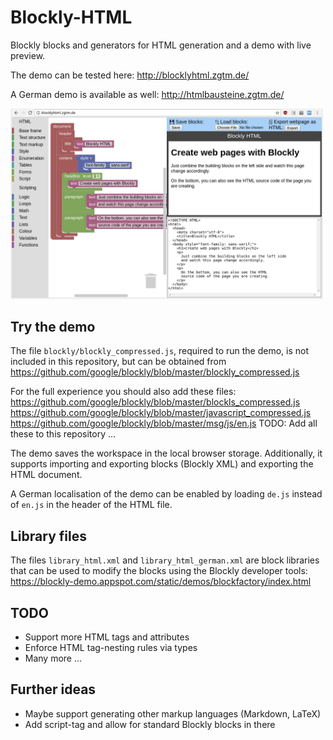 # Blockly-HTML
Blockly blocks and generators for HTML generation and a demo with live preview.

The demo can be tested here: http://blocklyhtml.zgtm.de/

A German demo is available as well: http://htmlbausteine.zgtm.de/

<img src="example.png" width="500" alt="Screenshot" />

## Try the demo

The file `blockly/blockly_compressed.js`, required to run the demo, is not included in this repository, but can be obtained from
https://github.com/google/blockly/blob/master/blockly_compressed.js

For the full experience you should also add these files:
https://github.com/google/blockly/blob/master/blockls_compressed.js
https://github.com/google/blockly/blob/master/javascript_compressed.js
https://github.com/google/blockly/blob/master/msg/js/en.js
TODO: Add all these to this repository …

The demo saves the workspace in the local browser storage. 
Additionally, it supports importing and exporting blocks (Blockly XML) and exporting the HTML document.

A German localisation of the demo can be enabled by loading `de.js` instead of `en.js` in the header of the HTML file.

## Library files

The files `library_html.xml` and `library_html_german.xml` are block libraries that can be used to modify the blocks using the Blockly developer tools: https://blockly-demo.appspot.com/static/demos/blockfactory/index.html

## TODO
 * Support more HTML tags and attributes
 * Enforce HTML tag-nesting rules via types
 * Many more …

## Further ideas
 * Maybe support generating other markup languages (Markdown, LaTeX)
 * Add script-tag and allow for standard Blockly blocks in there

